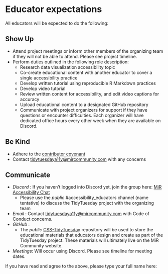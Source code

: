# Educator expectations

All educators will be expected to do the following:

## Show Up

* Attend project meetings or inform other members of the organizing team if they will not be able to attend. Please see project timeline.
* Perform duties outlined in the following role description:
	* Research data visualization accessibility topic
	* Co-create educational content with another educator to cover a single accessibility practice
  * Develop written tutorial using reproducible R Markdown practices
  * Develop video tutorial
  * Review written content for accessibility, and edit video captions for accuracy
  * Upload educational content to a designated GitHub repository
  * Communicate with project organizers for support if they have questions or encounter difficulties. Each organizer will have dedicated office hours every other week when they are available on Discord.

## Be Kind

* Adhere to the [contributor covenant](https://www.contributor-covenant.org/version/2/1/code_of_conduct/code_of_conduct.md)
* Contact tidytuesdaya11y@mircommunity.com with any concerns

## Communicate

* *Discord* : If you haven’t logged into Discord yet, join the group here: [MiR Accessibility Chat](https://discord.gg/DsEubkxS)
	* Please use the _public_ #accessibility_educators channel (name tentative) to discuss the TidyTuesday project with the organizing team
* *Email* : Contact tidytuesdaya11y@mircommunity.com with Code of Conduct concerns.
* *GitHub* : 
	* The _public_ [CSS-TidyTuesday](https://github.com/MiR-Community/CSS-TidyTuesday) repository will be used to store the educational materials that educators design and create as part of the TidyTuesday project. These materials will ultimately live on the MiR Community website.
* *Meetings*: Will occur using Discord. Please see timeline for meeting dates.

If you have read and agree to the above, please type your full name here:
